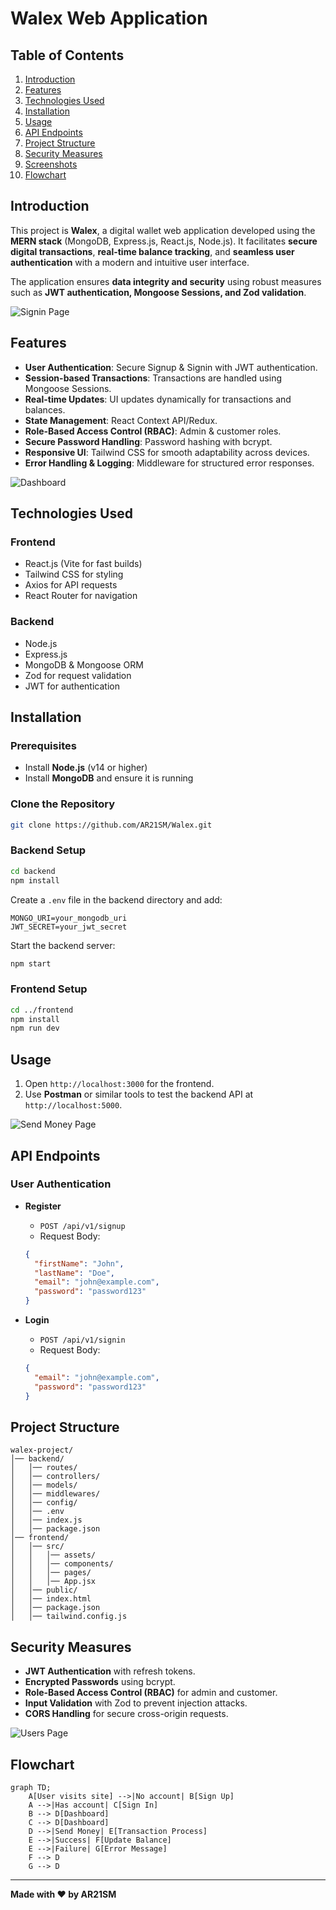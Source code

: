 # Walex Web Application

## Table of Contents
1. [Introduction](#introduction)  
2. [Features](#features)  
3. [Technologies Used](#technologies-used)  
4. [Installation](#installation)  
5. [Usage](#usage)  
6. [API Endpoints](#api-endpoints)  
7. [Project Structure](#project-structure)  
8. [Security Measures](#security-measures)  
9. [Screenshots](#screenshots)  
10. [Flowchart](#flowchart)  

## Introduction
This project is **Walex**, a digital wallet web application developed using the **MERN stack** (MongoDB, Express.js, React.js, Node.js). It facilitates **secure digital transactions**, **real-time balance tracking**, and **seamless user authentication** with a modern and intuitive user interface. 

The application ensures **data integrity and security** using robust measures such as **JWT authentication, Mongoose Sessions, and Zod validation**.

![Signin Page](./screenshot/signin.png)

## Features
- **User Authentication**: Secure Signup & Signin with JWT authentication.
- **Session-based Transactions**: Transactions are handled using Mongoose Sessions.
- **Real-time Updates**: UI updates dynamically for transactions and balances.
- **State Management**: React Context API/Redux.
- **Role-Based Access Control (RBAC)**: Admin & customer roles.
- **Secure Password Handling**: Password hashing with bcrypt.
- **Responsive UI**: Tailwind CSS for smooth adaptability across devices.
- **Error Handling & Logging**: Middleware for structured error responses.

![Dashboard](./screenshot/dashboard.png)

## Technologies Used
### **Frontend**
- React.js (Vite for fast builds)
- Tailwind CSS for styling
- Axios for API requests
- React Router for navigation

### **Backend**
- Node.js
- Express.js
- MongoDB & Mongoose ORM
- Zod for request validation
- JWT for authentication

## Installation
### **Prerequisites**
- Install **Node.js** (v14 or higher)
- Install **MongoDB** and ensure it is running

### **Clone the Repository**
```sh
git clone https://github.com/AR21SM/Walex.git
```

### **Backend Setup**
```sh
cd backend
npm install
```
Create a `.env` file in the backend directory and add:
```env
MONGO_URI=your_mongodb_uri
JWT_SECRET=your_jwt_secret
```
Start the backend server:
```sh
npm start
```

### **Frontend Setup**
```sh
cd ../frontend
npm install
npm run dev
```

## Usage
1. Open `http://localhost:3000` for the frontend.
2. Use **Postman** or similar tools to test the backend API at `http://localhost:5000`.

![Send Money Page](./screenshot/sendmoney.png)

## API Endpoints
### **User Authentication**
- **Register**
  - `POST /api/v1/signup`
  - Request Body:
  ```json
  {
    "firstName": "John",
    "lastName": "Doe",
    "email": "john@example.com",
    "password": "password123"
  }
  ```

- **Login**
  - `POST /api/v1/signin`
  - Request Body:
  ```json
  {
    "email": "john@example.com",
    "password": "password123"
  }
  ```

## Project Structure
```
walex-project/
│── backend/
│   │── routes/
│   │── controllers/
│   │── models/
│   │── middlewares/
│   │── config/
│   │── .env
│   │── index.js
│   │── package.json
│── frontend/
│   │── src/
│   │   │── assets/
│   │   │── components/
│   │   │── pages/
│   │   │── App.jsx
│   │── public/
│   │── index.html
│   │── package.json
│   │── tailwind.config.js
```

## Security Measures
- **JWT Authentication** with refresh tokens.
- **Encrypted Passwords** using bcrypt.
- **Role-Based Access Control (RBAC)** for admin and customer.
- **Input Validation** with Zod to prevent injection attacks.
- **CORS Handling** for secure cross-origin requests.

![Users Page](./screenshot/users.png)

## Flowchart
```mermaid
graph TD;
    A[User visits site] -->|No account| B[Sign Up]
    A -->|Has account| C[Sign In]
    B --> D[Dashboard]
    C --> D[Dashboard]
    D -->|Send Money| E[Transaction Process]
    E -->|Success| F[Update Balance]
    E -->|Failure| G[Error Message]
    F --> D
    G --> D
```

---

**Made with ❤️ by AR21SM**